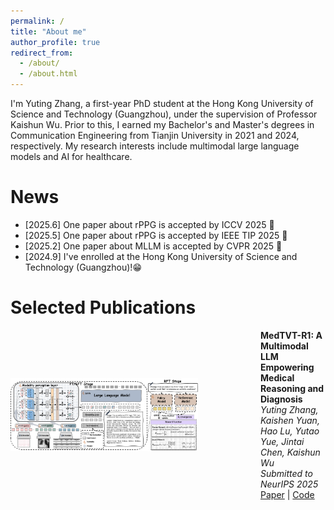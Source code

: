 ```yaml
---
permalink: /
title: "About me"
author_profile: true
redirect_from: 
  - /about/
  - /about.html
---
```


I'm Yuting Zhang, a first-year PhD student at the Hong Kong University of Science and Technology (Guangzhou), under the supervision of Professor Kaishun Wu. Prior to this, I earned my Bachelor's and Master's degrees in Communication Engineering from Tianjin University in 2021 and 2024, respectively. My research interests include multimodal large language models and AI for healthcare. 

News
======
- [2025.6] One paper about rPPG is accepted by ICCV 2025 🎉
- [2025.5] One paper about rPPG is accepted by IEEE TIP 2025 🎊
- [2025.2] One paper about MLLM is accepted by CVPR 2025 🥹
- [2024.9] I've enrolled at the Hong Kong University of Science and Technology (Guangzhou)!😁


Selected Publications
======

<div style="display: flex; align-items: center;">
    <img src="../images/MedTVT-R1.png" alt="Paper Image" style="width: 300px; margin-right: 100px;">
    <div>
        <strong>MedTVT-R1: A Multimodal LLM Empowering Medical Reasoning and Diagnosis</strong><br>
        <em>Yuting Zhang, Kaishen Yuan, Hao Lu, Yutao Yue, Jintai Chen, Kaishun Wu</em><br>
        <em>Submitted to NeurIPS 2025</em><br>
        <a href="https://example.com/paper">Paper</a> | <a href="https://example.com/code">Code</a>
    </div>
</div>
